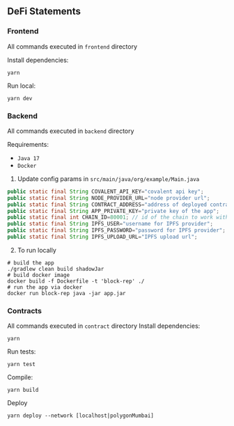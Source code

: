 ## DeFi Statements

### Frontend
All commands executed in `frontend` directory

Install dependencies:
```shell
yarn
```
Run local:
```shell
yarn dev
```

### Backend
All commands executed in `backend` directory

Requirements:
* `Java 17`
* `Docker`

1. Update config params in `src/main/java/org/example/Main.java`
```Java
public static final String COVALENT_API_KEY="covalent api key";
public static final String NODE_PROVIDER_URL="node provider url";
public static final String CONTRACT_ADDRESS="address of deployed contract";
public static final String APP_PRIVATE_KEY="private key of the app";
public static final int CHAIN_ID=80001; // id of the chain to work with
public static final String IPFS_USER="username for IPFS provider";
public static final String IPFS_PASSWORD="password for IPFS provider";
public static final String IPFS_UPLOAD_URL="IPFS upload url";
```

2. To run locally
```shell
# build the app
./gradlew clean build shadowJar
# build docker image
docker build -f Dockerfile -t 'block-rep' ./
# run the app via docker
docker run block-rep java -jar app.jar
```

### Contracts
All commands executed in `contract` directory
Install dependencies:
```shell
yarn
```
Run tests:
```shell
yarn test
```
Compile:
```shell
yarn build
```
Deploy
```shell
yarn deploy --network [localhost|polygonMumbai]
```